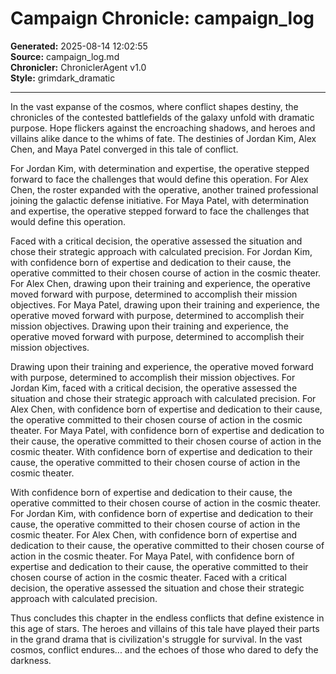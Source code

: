 # Campaign Chronicle: campaign_log

**Generated:** 2025-08-14 12:02:55  
**Source:** campaign_log.md  
**Chronicler:** ChroniclerAgent v1.0  
**Style:** grimdark_dramatic  

---

In the vast expanse of the cosmos, where conflict shapes destiny, the chronicles of the contested battlefields of the galaxy unfold with dramatic purpose. Hope flickers against the encroaching shadows, and heroes and villains alike dance to the whims of fate. The destinies of Jordan Kim, Alex Chen, and Maya Patel converged in this tale of conflict.

For Jordan Kim, with determination and expertise, the operative stepped forward to face the challenges that would define this operation. For Alex Chen, the roster expanded with the operative, another trained professional joining the galactic defense initiative. For Maya Patel, with determination and expertise, the operative stepped forward to face the challenges that would define this operation. 

Faced with a critical decision, the operative assessed the situation and chose their strategic approach with calculated precision. For Jordan Kim, with confidence born of expertise and dedication to their cause, the operative committed to their chosen course of action in the cosmic theater. For Alex Chen, drawing upon their training and experience, the operative moved forward with purpose, determined to accomplish their mission objectives. For Maya Patel, drawing upon their training and experience, the operative moved forward with purpose, determined to accomplish their mission objectives. Drawing upon their training and experience, the operative moved forward with purpose, determined to accomplish their mission objectives. 

Drawing upon their training and experience, the operative moved forward with purpose, determined to accomplish their mission objectives. For Jordan Kim, faced with a critical decision, the operative assessed the situation and chose their strategic approach with calculated precision. For Alex Chen, with confidence born of expertise and dedication to their cause, the operative committed to their chosen course of action in the cosmic theater. For Maya Patel, with confidence born of expertise and dedication to their cause, the operative committed to their chosen course of action in the cosmic theater. With confidence born of expertise and dedication to their cause, the operative committed to their chosen course of action in the cosmic theater. 

With confidence born of expertise and dedication to their cause, the operative committed to their chosen course of action in the cosmic theater. For Jordan Kim, with confidence born of expertise and dedication to their cause, the operative committed to their chosen course of action in the cosmic theater. For Alex Chen, with confidence born of expertise and dedication to their cause, the operative committed to their chosen course of action in the cosmic theater. For Maya Patel, with confidence born of expertise and dedication to their cause, the operative committed to their chosen course of action in the cosmic theater. Faced with a critical decision, the operative assessed the situation and chose their strategic approach with calculated precision.

Thus concludes this chapter in the endless conflicts that define existence in this age of stars. The heroes and villains of this tale have played their parts in the grand drama that is civilization's struggle for survival. In the vast cosmos, conflict endures... and the echoes of those who dared to defy the darkness.